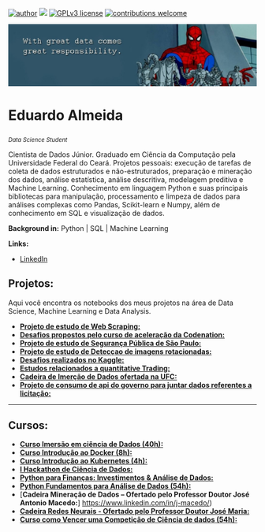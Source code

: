 [![author](https://img.shields.io/badge/author-Eduardo%20Almeida-red.svg)](https://www.linkedin.com/in/eduardo-almeida-814a676a/) [![](https://img.shields.io/badge/python-3.7+-blue.svg)](https://www.python.org/downloads/release/python-365/) [![GPLv3 license](https://img.shields.io/badge/License-GPLv3-blue.svg)](http://perso.crans.org/besson/LICENSE.html) [![contributions welcome](https://img.shields.io/badge/contributions-welcome-brightgreen.svg?style=flat)](https://github.com/eduardo-almeida)

<p align="center">
  <img src="banner.jpeg" >
</p>

# Eduardo Almeida 
<sub>*Data Science Student*</sub>  

Cientista de Dados Júnior. Graduado em Ciência da Computação pela Universidade Federal do Ceará. 
Projetos pessoais: execução de tarefas de coleta de dados estruturados e não-estruturados, preparação e mineração dos dados, análise estatística, análise descritiva, modelagem preditiva e Machine Learning. Conhecimento em linguagem Python e suas principais bibliotecas para manipulação, processamento e limpeza de dados para análises complexas como Pandas, Scikit-learn e Numpy, além de conhecimento em SQL e visualização de dados.    

**Background in:** Python | SQL | Machine Learning  

**Links:**
* [LinkedIn](https://www.linkedin.com/in/eduardo-almeida-814a676a/)


## Projetos:

Aqui você encontra os notebooks dos meus projetos na área de Data Science, Machine Learning e Data Analysis. 

* [**Projeto de estudo de Web Scraping:**](https://github.com/eduardo-almeida/Data_Science/blob/master/Webscraping/Resident%20Evil/Main.ipynb)
* [**Desafios propostos pelo curso de aceleração da Codenation:**](https://github.com/eduardo-almeida/Data_Science/tree/master/codenation)
* [**Projeto de estudo de Segurança Pública de São Paulo:**](https://github.com/eduardo-almeida/Data_Science/blob/master/seguranca_publica/Main.ipynb)
* [**Projeto de estudo de Detecçao de imagens rotacionadas:**](https://github.com/eduardo-almeida/Data_Science/blob/master/detectar_faces/Main.ipynb)
* [**Desafios realizados no Kaggle:**](https://github.com/eduardo-almeida/Data_Science/tree/master/kaggle)
* [**Estudos relacionados a quantitative Trading:**](https://github.com/eduardo-almeida/trading)
* [**Cadeira de Imerção de Dados ofertada na UFC:**](https://github.com/eduardo-almeida/data-science-cookbook)
* [**Projeto de consumo de api do governo para juntar dados referentes a licitação:**](https://github.com/eduardo-almeida/compras_governamentais)
---
## Cursos:
 
* [**Curso Imersão em ciência de Dados (40h):**](https://drive.google.com/file/d/1EIDIyn8AUL4VAziqoQneSJcIP6_jUUVR/view)
* [**Curso Introdução ao Docker (8h):**](https://drive.google.com/file/d/1jeYVcLbMzI5ex3n_TYZZTl7QzW95Irbg/view)
* [**Curso Introdução ao Kubernetes (4h):**](https://drive.google.com/file/d/11XmwTbvc4JqA4xVcBqkr6XEL-dFLV0Ju/view)
* [**I Hackathon de Ciência de Dados:**](https://drive.google.com/file/d/16a5Z-sOdFxARrK9HN1lixLmTWtHzkkdP/view)
* [**Python para Finanças: Investimentos & Análise de Dados:**](https://www.udemy.com/certificate/UC-b5ec8341-d243-4c5e-8e59-f432018826ed/)
* [**Python Fundamentos para Análise de Dados (54h):**](https://www.datascienceacademy.com.br/course?courseid=python-fundamentos)
* [**Cadeira Mineração de Dados – Ofertado pelo Professor Doutor José Antonio Macedo:**] https://www.linkedin.com/in/j-macedo/)
* [**Cadeira Redes Neurais - Ofertado pelo Professor Doutor José Maria:**](https://www.linkedin.com/in/jose-maria-4720033/)
* [**Curso como Vencer uma Competição de Ciência de dados (54h):**](https://www.coursera.org/learn/competitive-data-science?specialization=aml)
